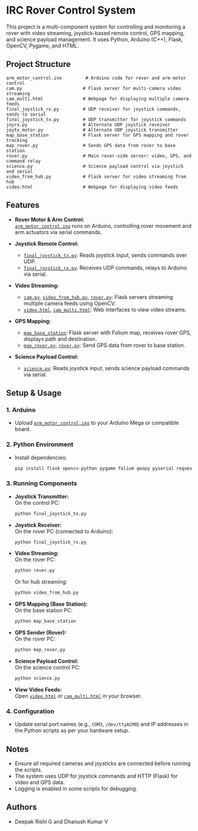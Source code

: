 # IRC Rover Control System

This project is a multi-component system for controlling and monitoring a rover with video streaming, joystick-based remote control, GPS mapping, and science payload management. It uses Python, Arduino (C++), Flask, OpenCV, Pygame, and HTML.

## Project Structure

```
arm_motor_control.ino         # Arduino code for rover and arm motor control
cam.py                       # Flask server for multi-camera video streaming
cam_multi.html               # Webpage for displaying multiple camera feeds
final_joystick_rx.py         # UDP receiver for joystick commands, sends to serial
final_joystick_tx.py         # UDP transmitter for joystick commands
joyrx.py                     # Alternate UDP joystick receiver
joytx_motor.py               # Alternate UDP joystick transmitter
map_base_station             # Flask server for GPS mapping and rover tracking
map_rover.py                 # Sends GPS data from rover to base station
rover.py                     # Main rover-side server: video, GPS, and command relay
science.py                   # Science payload control via joystick and serial
video_from_hub.py            # Flask server for video streaming from hub
video.html                   # Webpage for displaying video feeds
```

## Features

- **Rover Motor & Arm Control:**  
  [`arm_motor_control.ino`](arm_motor_control.ino) runs on Arduino, controlling rover movement and arm actuators via serial commands.

- **Joystick Remote Control:**  
  - [`final_joystick_tx.py`](final_joystick_tx.py): Reads joystick input, sends commands over UDP.
  - [`final_joystick_rx.py`](final_joystick_rx.py): Receives UDP commands, relays to Arduino via serial.

- **Video Streaming:**  
  - [`cam.py`](cam.py), [`video_from_hub.py`](video_from_hub.py), [`rover.py`](rover.py): Flask servers streaming multiple camera feeds using OpenCV.
  - [`video.html`](video.html), [`cam_multi.html`](cam_multi.html): Web interfaces to view video streams.

- **GPS Mapping:**  
  - [`map_base_station`](map_base_station): Flask server with Folium map, receives rover GPS, displays path and destination.
  - [`map_rover.py`](map_rover.py), [`rover.py`](rover.py): Send GPS data from rover to base station.

- **Science Payload Control:**  
  - [`science.py`](science.py): Reads joystick input, sends science payload commands via serial.

## Setup & Usage

### 1. Arduino

- Upload [`arm_motor_control.ino`](arm_motor_control.ino) to your Arduino Mega or compatible board.

### 2. Python Environment

- Install dependencies:
  ```sh
  pip install flask opencv-python pygame folium geopy pyserial requests
  ```

### 3. Running Components

- **Joystick Transmitter:**  
  On the control PC:
  ```sh
  python final_joystick_tx.py
  ```

- **Joystick Receiver:**  
  On the rover PC (connected to Arduino):
  ```sh
  python final_joystick_rx.py
  ```

- **Video Streaming:**  
  On the rover PC:
  ```sh
  python rover.py
  ```
  Or for hub streaming:
  ```sh
  python video_from_hub.py
  ```

- **GPS Mapping (Base Station):**  
  On the base station PC:
  ```sh
  python map_base_station
  ```

- **GPS Sender (Rover):**  
  On the rover PC:
  ```sh
  python map_rover.py
  ```

- **Science Payload Control:**  
  On the science control PC:
  ```sh
  python science.py
  ```

- **View Video Feeds:**  
  Open [`video.html`](video.html) or [`cam_multi.html`](cam_multi.html) in your browser.

### 4. Configuration

- Update serial port names (e.g., `COM3`, `/dev/ttyACM0`) and IP addresses in the Python scripts as per your hardware setup.

## Notes

- Ensure all required cameras and joysticks are connected before running the scripts.
- The system uses UDP for joystick commands and HTTP (Flask) for video and GPS data.
- Logging is enabled in some scripts for debugging.

## Authors

- Deepak Rishi G and Dhanush Kumar V

